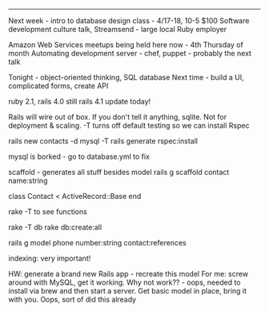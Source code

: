 ***
Next week - intro to database design class - 4/17-18, 10-5 $100
Software development culture talk, Streamsend - large local Ruby employer

Amazon Web Services meetups being held here now - 4th Thursday of month
Automating development server - chef, puppet - probably the next talk

Tonight - object-oriented thinking, SQL database
Next time - build a UI, complicated forms, create API

ruby 2.1, rails 4.0 still
rails 4.1 update today!

Rails will wire out of box. If you don't tell it anything, sqlite.
Not for deployment & scaling.
-T turns off default testing so we can install Rspec

rails new contacts -d mysql -T 
rails generate rspec:install

mysql is borked - go to database.yml to fix

scaffold - generates all stuff besides model
rails g scaffold contact name:string 

class Contact < ActiveRecord::Base
end

rake -T to see functions

rake -T db
rake db:create:all

rails g model phone number:string contact:references

indexing: very important!

HW: generate a brand new Rails app - recreate this model
For me: screw around with MySQL, get it working. Why not work?? - oops, needed to install via brew and then start a server.
Get basic model in place, bring it with you. Oops, sort of did this already